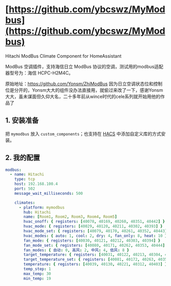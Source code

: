 # [https://github.com/ybcswz/MyModbus](https://github.com/ybcswz/MyModbus)

Hitachi ModBus Climate Component for HomeAssistant

ModBus 空调插件，支持海信日立 ModBus 协议的空调，测试用的modbus适配器型号为：海信 HCPC-H2M4C。

原始地址：https://github.com/Yonsm/ZhiModBus
因为日立空调状态位和控制位是分开的，Yonsm大大的组件没办法直接用，就偷过来改了一下，感谢Yonsm大大，虽未谋面但久仰大名，二十多年前从wince时代的cele系列就开始用他的作品了

## 1. 安装准备

把 `mymodbus` 放入 `custom_components`；也支持在 [HACS](https://hacs.xyz/) 中添加自定义库的方式安装。

## 2. 我的配置


```yaml
modbus:
  - name: Hitachi
    type: tcp
    host: 192.168.100.4
    port: 502
    message_wait_milliseconds: 500

    climates:
      - platform: mymodbus
        hub: Hitachi
        name: [Room1, Room2, Room3, Room4, Room5]
        hvac_onoff: { registers: [40078, 40169, 40260, 40351, 40442] }
        hvac_mode: { registers: [40029, 40120, 40211, 40302, 40393] }
        hvac_mode_set: { registers: [40079, 40170, 40261, 40352, 40443] }
        hvac_modes: { auto: 1, cool: 2, dry: 4, fan_only: 8, heat: 10 }
        fan_mode: { registers: [40030, 40121, 40212, 40303, 40394] }
        fan_mode_set: { registers: [40080, 40171, 40262, 40353, 40444] }
        fan_modes: { 自动: 0, 高风: 2, 中风: 4, 低风: 8 }
        target_temperature: { registers: [40031, 40122, 40213, 40304, 40395] }
        target_temperature_set: { registers: [40081, 40172, 40263, 40354, 40445] }
        temperature: { registers: [40039, 40130, 40221, 40312, 40403] }
        temp_step: 1
        max_temp: 30
        min_temp: 19
```

